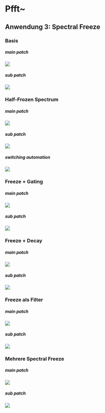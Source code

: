 # Pfft~


## Anwendung 3: Spectral Freeze

### Basis

##### main patch

![](k4/freeze.png)

##### sub patch

![](k4/freezecore.png)


### Half-Frozen Spectrum

##### main patch

![](k4/half.png)

##### sub patch

![](k4/half_core.png)

##### switching automation

![](k4/switches.png)

### Freeze + Gating

##### main patch

![](k4/gate.png)


##### sub patch

![](k4/gate_core.png)

### Freeze + Decay


##### main patch
![](k4/decay.png)


##### sub patch
![](k4/decay_core.png)

### Freeze als Filter


##### main patch
![](k4/filter.png)


##### sub patch
![](k4/filter_core.png)


### Mehrere Spectral Freeze

##### main patch

![](k4/multi.png)

##### sub patch

![](k4/multi_core.png)






